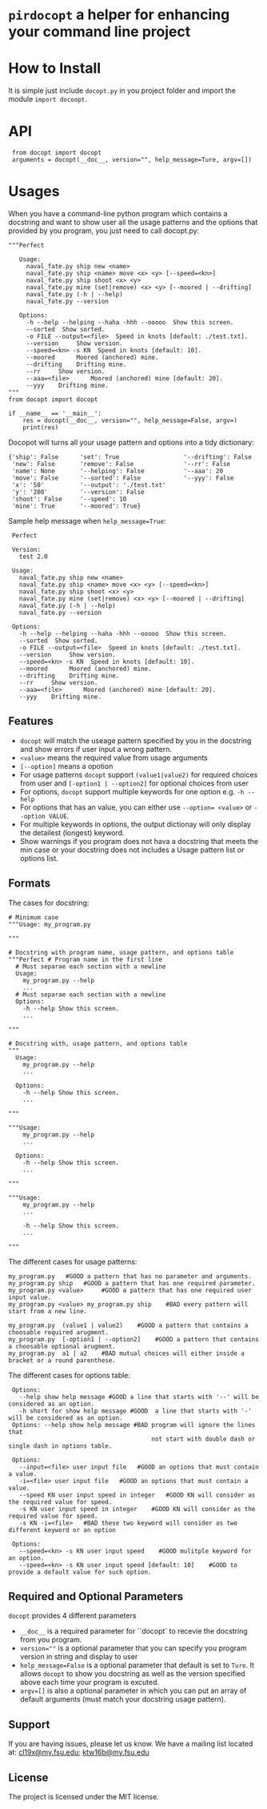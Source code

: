 ``pirdocopt`` a helper for enhancing your command line project 
==================================================================

How to Install
========================
It is simple just include ``docopt.py`` in you project folder and import the module ``import docoopt``.

API
============

     from docopt import docopt
     arguments = docopt(__doc__, version="", help_message=Ture, argv=[])

Usages
========
When you have a command-line python program which contains a docstring and want to show user all the usage patterns
and the options that provided by you program, you just need to call docopt.py:

    """Perfect
    
       Usage:
         naval_fate.py ship new <name>
         naval_fate.py ship <name> move <x> <y> [--speed=<kn>]
         naval_fate.py ship shoot <x> <y>
         naval_fate.py mine (set|remove) <x> <y> [--moored | --drifting]
         naval_fate.py (-h | --help)
         naval_fate.py --version

       Options:
         -h --help --helping --haha -hhh --ooooo  Show this screen.
         --sorted  Show sorted.
         -o FILE --output=<file>  Speed in knots [default: ./test.txt].
         --version     Show version.
         --speed=<kn> -s KN  Speed in knots [default: 10].
         --moored      Moored (anchored) mine.
         --drifting    Drifting mine.
         --rr     Show version.
         --aaa=<file>      Moored (anchored) mine [default: 20].
         --yyy    Drifting mine.
    """
    from docopt import docopt

    if __name__ == '__main__':
        res = docopt(__doc__, version="", help_message=False, argv=)
        print(res)

Docopot will turns all your usage pattern and options into a tidy dictionary:

    {'ship': False      'set': True                  '--drifting': False
     'new': False       'remove': False              '--rr': False
     'name': None       '--helping': False           '--aaa': 20
     'move': False      '--sorted': False            '--yyy': False
     'x': '50'          '--output': './test.txt'
     'y': '200'         '--version': False
     'shoot': False     '--speed': 10
     'mine': True       '--moored': True}

Sample help message when ``help_message=True``:
     
     Perfect

     Version:
       test 2.0

     Usage:
       naval_fate.py ship new <name>
       naval_fate.py ship <name> move <x> <y> [--speed=<kn>]
       naval_fate.py ship shoot <x> <y>
       naval_fate.py mine (set|remove) <x> <y> [--moored | --drifting]
       naval_fate.py (-h | --help)
       naval_fate.py --version

     Options:
       -h --help --helping --haha -hhh --ooooo  Show this screen.
       --sorted  Show sorted.
       -o FILE --output=<file>  Speed in knots [default: ./test.txt].
       --version     Show version.
       --speed=<kn> -s KN  Speed in knots [default: 10].
       --moored      Moored (anchored) mine.
       --drifting    Drifting mine.
       --rr     Show version.
       --aaa=<file>      Moored (anchored) mine [default: 20].
       --yyy    Drifting mine.

Features
--------

- ``docopt`` will match the useage pattern specified by you in the docstring and show errors if user input a wrong pattern.
- ``<value>`` means the required value from usage arguments
- ``[--option]`` means a opotion 
- For usage patterns ``docopt`` support ``(value1|value2)`` for required choices from user 
  and ``[-option1 | --option2]`` for optional choices from user
- For options, ``docopt`` support multiple keywords for one option e.g. ``-h --help``
- For options that has an value, you can either use ``--option= <value>`` or ``--option VALUE``.
- For multiple keywords in options, the output dictionay will only display the detailest (longest) keyword. 
- Show warnings if you program does not hava a docstring that meets the min case or 
  your docstring does not includes a Usage pattern list or options list.

Formats
-----------------------

The cases for docstring:
    
    # Minimum case
    """Usage: my_program.py

    """
    
    # Docstring with program name, usage pattern, and options table 
    """Perfect # Program name in the first line
      # Must separae each section with a newline
      Usage:
        my_program.py --help
        ...
      # Must separae each section with a newline
      Options:
        -h --help Show this screen.
        ...
         
    """
    
    # Docstring with, usage pattern, and options table 
    """
      Usage:
        my_program.py --help
        ...
        
      Options:
        -h --help Show this screen.
        ...
         
    """
    
    """Usage:
        my_program.py --help
        ...
        
      Options:
        -h --help Show this screen.
        ...
         
    """
    
    """Usage:
        my_program.py --help
        ...
        
        -h --help Show this screen.
        ...
         
    """
       
The different cases for usage patterns:
    
    my_program.py   #GOOD a pattern that has no parameter and arguments.
    my_program.py ship   #GOOD a pattern that has one required parameter.
    my_program.py <value>     #GOOD a pattern that has one required user input value.
    my_program.py <value> my_program.py ship    #BAD every pattern will start from a new line.
    
    my_program.py  (value1 | value2)    #GOOD a pattern that contains a choosable required arugment.
    my_program.py  [-option1 | --option2]    #GOOD a pattern that contains a choosable optional arugment.
    my_program.py  a1 | a2    #BAD mutual choices will either inside a bracket or a round parenthese.
    
The different cases for options table:
     
     Options:
       --help show help message #GOOD a line that starts with '--' will be considered as an option.
       -h short for show help message #GOOD  a line that starts with '-' will be considered as an option.
     Options: --help show help message #BAD program will ignore the lines that 
                                            not start with double dash or single dash in options table.
     
     Options:
       --input=<file> user input file   #GOOD an options that must contain a value.
       -i=<file> user input file   #GOOD an options that must contain a value.
       --speed KN user input speed in integer   #GOOD KN will consider as the required value for speed.
       -s KN user input speed in integer    #GOOD KN will consider as the required value for speed.
       -s KN -i=<file>   #BAD these two keyword will consider as two different keyword or an option
       
     Options:
       --speed=<kn> -s KN user input speed    #GOOD mulitple keyword for an option.
       --speed=<kn> -s KN user input speed [default: 10]    #GOOD to provide a default value for such option.



Required and Optional Parameters
------------
``docopt`` provides 4 different parameters
- ``__doc__`` is a required parameter for ``docopt` to recevie the docstring from you program.
- ``version=""`` is a optional parameter that you can specify you program version in string and display to user
- ``help_message=False`` is a optional parameter that default is set to ``Ture``. 
    It allows ``docopt`` to show you docstring as well as the version specified above each time your program is excuted.
- ``argv=[]`` is also a optional parameter in which you can put an array of default arguments (must match your docstring usage pattern).


Support
-------

If you are having issues, please let us know.
We have a mailing list located at: cl19x@my.fsu.edu; ktw16b@my.fsu.edu


License
-------

The project is licensed under the MIT license.
